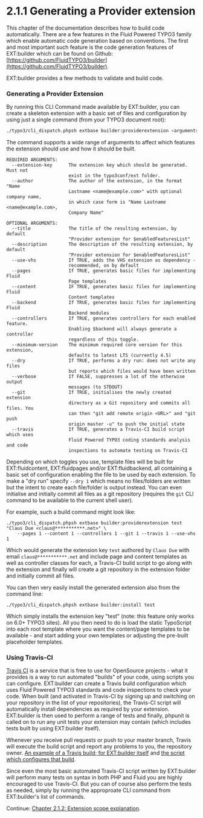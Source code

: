 2.1.1 Generating a Provider extension
=====================================

This chapter of the documentation describes how to build code automatically. There are a few features in the Fluid Powered TYPO3
family which enable automatic code generation based on conventions. The first and most important such feature is the code
generation features of EXT:builder which can be found on Github: [https://github.com/FluidTYPO3/builder](https://github.com/FluidTYPO3/builder).

EXT:builder provides a few methods to validate and build code.

### Generating a Provider Extension

By running this CLI Command made available by EXT:builder, you can create a skeleton extension with a basic set of files and
configuration by using just a single command (from your TYPO3 document root):

```bash
./typo3/cli_dispatch.phpsh extbase builder:providerextension <arguments>
```

The command supports a wide range of arguments to affect which features the extension should use and how it should be built.

```plain
REQUIRED ARGUMENTS:
  --extension-key      The extension key which should be generated. Must not
                       exist in the typo3conf/ext folder.
  --author             The author of the extension, in the format "Name
                       Lastname <name@example.com>" with optional company name,
                       in which case form is "Name Lastname <name@example.com>,
                       Company Name"

OPTIONAL ARGUMENTS:
  --title              The title of the resulting extension, by default
                       "Provider extension for $enabledFeaturesList"
  --description        The description of the resulting extension, by default
                       "Provider extension for $enabledFeaturesList"
  --use-vhs            If TRUE, adds the VHS extension as dependency -
                       recommended, on by default
  --pages              If TRUE, generates basic files for implementing Fluid
                       Page templates
  --content            IF TRUE, generates basic files for implementing Fluid
                       Content templates
  --backend            If TRUE, generates basic files for implementing Fluid
                       Backend modules
  --controllers        If TRUE, generates controllers for each enabled feature.
                       Enabling $backend will always generate a controller
                       regardless of this toggle.
  --minimum-version    The minimum required core version for this extension,
                       defaults to latest LTS (currently 4.5)
  --dry                If TRUE, performs a dry run: does not write any files
                       but reports which files would have been written
  --verbose            If FALSE, suppresses a lot of the otherwise output
                       messages (to STDOUT)
  --git                If TRUE, initialises the newly created extension
                       directory as a Git repository and commits all files. You
                       can then "git add remote origin <URL>" and "git push
                       origin master -u" to push the initial state
  --travis             If TRUE, generates a Travis-CI build script which uses
                       Fluid Powered TYPO3 coding standards analysis and code
                       inspections to automate testing on Travis-CI
```

Depending on which toggles you use, template files will be built for EXT:fluidcontent, EXT:fluidpages and/or EXT:fluidbackend,
all containing a basic set of configuration enabling the file to be used by each extension. To make a "dry run" specify `--dry 1`
which means no files/folders are written but the intent to create each file/folder is output instead. You can even initialise
and initially commit all files as a git repository (requires the `git` CLI command to be available to the current shell user).

For example, such a build command might look like:

```shell
./typo3/cli_dispatch.phpsh extbase builder:providerextension test "Claus Due <claus@***********.net>" \
	--pages 1 --content 1 --controllers 1 --git 1 --travis 1 --use-vhs 1
```

Which would generate the extension key `test` authored by `Claus Due` with email `claus@***********.net` and include page and
content templates as well as controller classes for each, a Travis-CI build script to go along with the extension and finally will
create a git repository in the extension folder and initially commit all files.

You can then very easily install the generated extension also from the command line:

```shell
./typo3/cli_dispatch.phpsh extbase builder:install test
```

Which simply installs the extension key "test" (note: this feature only works on 6.0+ TYPO3 sites). All you then need to do is
load the static TypoScript into each root template where you want the content/page templates to be available - and start adding
your own templates or adjusting the pre-built placeholder templates.

### Using Travis-CI

[Travis CI](https://travis-ci.org/) is a service that is free to use for OpenSource projects - what it provides is a way to run
automated "builds" of your code, using scripts you can configure. EXT:builder can create a Travis build configuration which uses
Fluid Powered TYPO3 standards and code inspections to check your code. When built (and activated in Travis-CI by signing up and
switching on your repository in the list of your repositories), the Travis-CI script will automatically install dependencies as
required by your extension. EXT:builder is then used to perform a range of tests and finally, phpunit is called on to run any unit
tests your extension may contain (which includes tests built by using EXT:builder itself).

Whenever you receive pull requests or push to your master branch, Travis will execute the build script and report any problems to
you, the repository owner. [An example of a Travis build; for EXT:builder itself](https://travis-ci.org/FluidTYPO3/builder) and
[the script which configures that build](https://github.com/FluidTYPO3/builder/blob/master/.travis.yml).

Since even the most basic automated Travis-CI script written by EXT:builder will perform many tests on syntax in both PHP and
Fluid you are highly encouraged to use Travis-CI. But you can of course also perform the tests as needed, simply by running the
approproate CLI command from EXT:builder's list of commands.

Continue: [Chapter 2.1.2: Extension scope explanation](2.1.2.ExtensionScopeExplanation).
